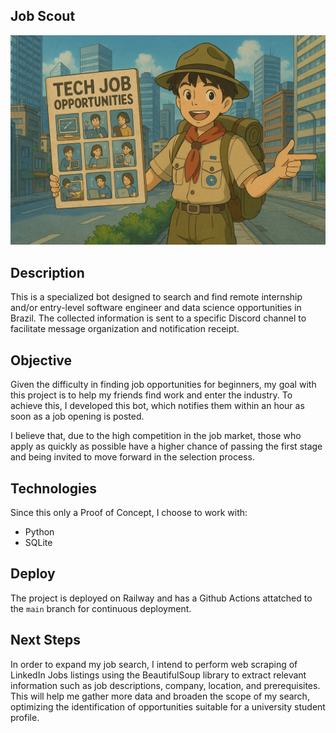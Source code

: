 ## Job Scout

![alt text](assets/scout_image.png)

## Description

This is a specialized bot designed to search and find remote internship and/or entry-level software engineer and data science opportunities in Brazil. The collected information is sent to a specific Discord channel to facilitate message organization and notification receipt.

## Objective
Given the difficulty in finding job opportunities for beginners, my goal with this project is to help my friends find work and enter the industry. To achieve this, I developed this bot, which notifies them within an hour as soon as a job opening is posted. 

I believe that, due to the high competition in the job market, those who apply as quickly as possible have a higher chance of passing the first stage and being invited to move forward in the selection process.

## Technologies
Since this only a Proof of Concept, I choose to work with:

- Python
- SQLite

## Deploy

The project is deployed on Railway and has a Github Actions attatched to the `main` branch for continuous deployment.

## Next Steps
In order to expand my job search, I intend to perform web scraping of LinkedIn Jobs listings using the BeautifulSoup library to extract relevant information such as job descriptions, company, location, and prerequisites. This will help me gather more data and broaden the scope of my search, optimizing the identification of opportunities suitable for a university student profile.
